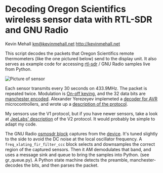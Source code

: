Decoding Oregon Scientifics wireless sensor data with RTL-SDR and GNU Radio
===========================================================================

Kevin Mehall <km@kevinmehall.net>
http://kevinmehall.net

This script decodes the packets that Oregon Scientifics remote
thermometers (like the one pictured below) send to the display unit. It also
serves as example code for accessing [rtl-sdr][] / GNU Radio samples live from
Python.

![Picture of sensor](http://kevinmehall.net/s/2012/oregon-scientific-sensor.jpeg)

Each sensor transmits every 30 seconds on 433.9MHz. The packet is repeated
twice. Modulation is [On-off keying][ook], and the 32 data bits are
[manchester encoded][manchester]. Alexander Yerezeyev implemeted a
[decoder for AVR][avr-code] microcontrollers, and wrote up a
[description of the protocol][alyer].

My sensors use the V1 protocol, but if you have newer sensors, take a look at
[JeeLabs' description][jeelabs-v2] of the V2 protocol. It would probably be
simple to adapt my code.

[rtl-sdr]: http://sdr.osmocom.org/trac/wiki/rtl-sdr 
[ook]: http://en.wikipedia.org/wiki/On-off_keying
[manchester]: http://en.wikipedia.org/wiki/Manchester_encoding
[alyer]: http://alyer.frihost.net/thn128decoding.htm
[avr-code]: http://code.google.com/p/thn128receiver/source/browse/osv1_dec.c
[jeelabs-v2]: http://jeelabs.net/projects/11/wiki/Decoding_the_Oregon_Scientific_V2_protocol

The GNU Radio [osmosdr block] captures from the [device][p160].
It's tuned slightly to the side to avoid the DC noise at the local oscillator
frequency. A `freq_xlating_fir_filter_ccc` block selects and downsamples the
correct region of the captured sensors. Then it AM demodulates that band, and
uses a message sink and queue to bring the samples into Python. (see gr_queue.py).
A Python state machine detects the preamble, manchester-decodes the bits, and
then parses the packet.

[osmosdr block]: http://cgit.osmocom.org/cgit/gr-osmosdr/
[p160]: http://blog.kevinmehall.com/post/21103573304/my-10-96-software-defined-radio-arrived

